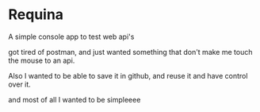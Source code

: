 # Requina

A simple console app to test web api's

got tired of postman, and just wanted something that don't make me touch the mouse to an api.

Also I wanted to be able to save it in github, and reuse it and have control over it.

and most of all I wanted to be simpleeee

